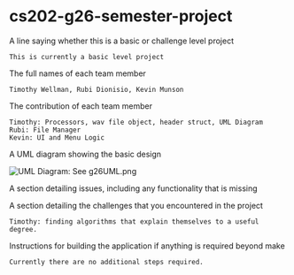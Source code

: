 # cs202-g26-semester-project

A line saying whether this is a basic or challenge level project
    
	This is currently a basic level project


The full names of each team member
	
	Timothy Wellman, Rubi Dionisio, Kevin Munson
    
	
The contribution of each team member
	
	Timothy: Processors, wav file object, header struct, UML Diagram
	Rubi: File Manager
	Kevin: UI and Menu Logic
	
	
	
A UML diagram showing the basic design

![UML Diagram: See g26UML.png](/assets/g26UML.png)



A section detailing issues, including any functionality that is missing




A section detailing the challenges that you encountered in the project

	Timothy: finding algorithms that explain themselves to a useful degree.



Instructions for building the application if anything is required beyond make

	Currently there are no additional steps required.



